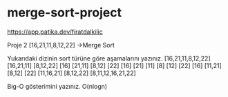 # merge-sort-project
https://app.patika.dev/firatdalkilic


Proje 2
[16,21,11,8,12,22] ->Merge Sort

Yukarıdaki dizinin sort türüne göre aşamalarını yazınız.
[16,21,11,8,12,22]
[16,21,11] [8,12,22]
[16] [21,11] [8,12] [22]
[16] [21] [11] [8] [12] [22]
[16] [11,21] [8,12] [22]
[11,16,21] [8,12,22]
[8,11,12,16,21,22]

Big-O gösterimini yazınız.
O(nlogn)